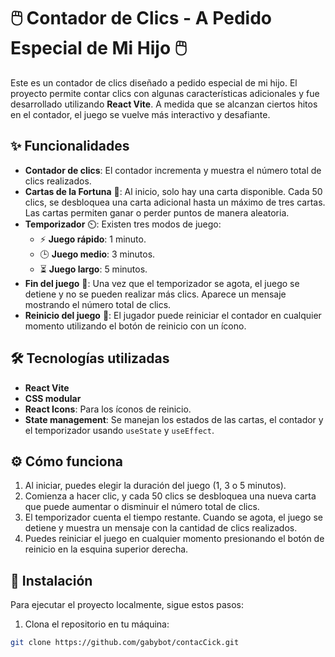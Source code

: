 # 🖱️ Contador de Clics - A Pedido Especial de Mi Hijo 🖱️

Este es un contador de clics diseñado a pedido especial de mi hijo. El proyecto permite contar clics con algunas características adicionales y fue desarrollado utilizando **React Vite**. A medida que se alcanzan ciertos hitos en el contador, el juego se vuelve más interactivo y desafiante.

## ✨ Funcionalidades

- **Contador de clics**: El contador incrementa y muestra el número total de clics realizados.
- **Cartas de la Fortuna** 🎴: Al inicio, solo hay una carta disponible. Cada 50 clics, se desbloquea una carta adicional hasta un máximo de tres cartas. Las cartas permiten ganar o perder puntos de manera aleatoria.
- **Temporizador** ⏲️: Existen tres modos de juego:
  - ⚡ **Juego rápido**: 1 minuto.
  - 🕒 **Juego medio**: 3 minutos.
  - ⏳ **Juego largo**: 5 minutos.
- **Fin del juego** 🚫: Una vez que el temporizador se agota, el juego se detiene y no se pueden realizar más clics. Aparece un mensaje mostrando el número total de clics.
- **Reinicio del juego** 🔄: El jugador puede reiniciar el contador en cualquier momento utilizando el botón de reinicio con un ícono.

## 🛠️ Tecnologías utilizadas

- **React Vite**
- **CSS modular**
- **React Icons**: Para los íconos de reinicio.
- **State management**: Se manejan los estados de las cartas, el contador y el temporizador usando `useState` y `useEffect`.

## ⚙️ Cómo funciona

1. Al iniciar, puedes elegir la duración del juego (1, 3 o 5 minutos).
2. Comienza a hacer clic, y cada 50 clics se desbloquea una nueva carta que puede aumentar o disminuir el número total de clics.
3. El temporizador cuenta el tiempo restante. Cuando se agota, el juego se detiene y muestra un mensaje con la cantidad de clics realizados.
4. Puedes reiniciar el juego en cualquier momento presionando el botón de reinicio en la esquina superior derecha.

## 🚀 Instalación

Para ejecutar el proyecto localmente, sigue estos pasos:

1. Clona el repositorio en tu máquina:

```bash
git clone https://github.com/gabybot/contacCick.git
